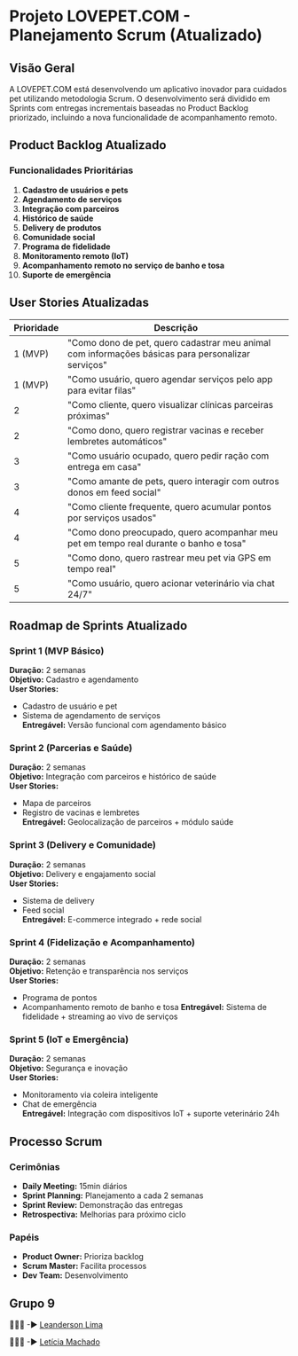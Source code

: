 # Projeto LOVEPET.COM - Planejamento Scrum (Atualizado)

## Visão Geral
A LOVEPET.COM está desenvolvendo um aplicativo inovador para cuidados pet utilizando metodologia Scrum. O desenvolvimento será dividido em Sprints com entregas incrementais baseadas no Product Backlog priorizado, incluindo a nova funcionalidade de acompanhamento remoto.

## Product Backlog Atualizado

### Funcionalidades Prioritárias
1. **Cadastro de usuários e pets**
2. **Agendamento de serviços**
3. **Integração com parceiros**
4. **Histórico de saúde**
5. **Delivery de produtos**
6. **Comunidade social**
7. **Programa de fidelidade**
8. **Monitoramento remoto (IoT)**
9. **Acompanhamento remoto no serviço de banho e tosa**
10. **Suporte de emergência**

## User Stories Atualizadas

| Prioridade | Descrição |
|------------|-----------|
| 1 (MVP) | "Como dono de pet, quero cadastrar meu animal com informações básicas para personalizar serviços" |
| 1 (MVP) | "Como usuário, quero agendar serviços pelo app para evitar filas" |
| 2 | "Como cliente, quero visualizar clínicas parceiras próximas" |
| 2 | "Como dono, quero registrar vacinas e receber lembretes automáticos" |
| 3 | "Como usuário ocupado, quero pedir ração com entrega em casa" |
| 3 | "Como amante de pets, quero interagir com outros donos em feed social" |
| 4 | "Como cliente frequente, quero acumular pontos por serviços usados" |
| 4 | "Como dono preocupado, quero acompanhar meu pet em tempo real durante o banho e tosa" |
| 5 | "Como dono, quero rastrear meu pet via GPS em tempo real" |
| 5 | "Como usuário, quero acionar veterinário via chat 24/7" |

## Roadmap de Sprints Atualizado

### Sprint 1 (MVP Básico)
**Duração:** 2 semanas  
**Objetivo:** Cadastro e agendamento  
**User Stories:**
- Cadastro de usuário e pet
- Sistema de agendamento de serviços  
**Entregável:** Versão funcional com agendamento básico

### Sprint 2 (Parcerias e Saúde)
**Duração:** 2 semanas  
**Objetivo:** Integração com parceiros e histórico de saúde  
**User Stories:**
- Mapa de parceiros
- Registro de vacinas e lembretes  
**Entregável:** Geolocalização de parceiros + módulo saúde

### Sprint 3 (Delivery e Comunidade)
**Duração:** 2 semanas  
**Objetivo:** Delivery e engajamento social  
**User Stories:**
- Sistema de delivery
- Feed social  
**Entregável:** E-commerce integrado + rede social

### Sprint 4 (Fidelização e Acompanhamento)
**Duração:** 2 semanas  
**Objetivo:** Retenção e transparência nos serviços  
**User Stories:**
- Programa de pontos
- Acompanhamento remoto de banho e tosa
**Entregável:** Sistema de fidelidade + streaming ao vivo de serviços

### Sprint 5 (IoT e Emergência)
**Duração:** 2 semanas  
**Objetivo:** Segurança e inovação  
**User Stories:**
- Monitoramento via coleira inteligente
- Chat de emergência  
**Entregável:** Integração com dispositivos IoT + suporte veterinário 24h

## Processo Scrum

### Cerimônias
- **Daily Meeting:** 15min diários
- **Sprint Planning:** Planejamento a cada 2 semanas
- **Sprint Review:** Demonstração das entregas
- **Retrospectiva:** Melhorias para próximo ciclo

### Papéis
- **Product Owner:** Prioriza backlog
- **Scrum Master:** Facilita processos
- **Dev Team:** Desenvolvimento

## Grupo 9

👨🏾‍💻 -► [Leanderson Lima](https://www.linkedin.com/in/leanderson-dias-de-lima/)

👩🏾‍💻 -► [Letícia Machado](https://www.linkedin.com/in/let%C3%ADcia-machado-4456b031/)


